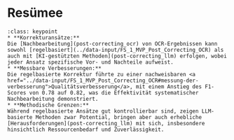 # Resümee


```{admonition} Key points des Kapitels
:class: keypoint
* **Korrekturansätze:**
Die [Nachbearbeitung](post-correcting_ocr) von OCR-Ergebnissen kann sowohl [regelbasiert](../data-input/FS_1_MVP_Post_Correcting_OCR) als auch mit [KI-gestützten Methoden](post-correcting_llm) erfolgen, wobei jeder Ansatz spezifische Vor- und Nachteile aufweist.
* **Messbare Verbesserungen:** 
Die regelbasierte Korrektur führte zu einer nachweisbaren <a href="../data-input/FS_1_MVP_Post_Correcting_OCR#messung-der-verbesserung">Qualitätsverbesserung</a>, mit einem Anstieg des F1-Scores von 0.78 auf 0.82, was die Effektivität systematischer Nachbearbeitung demonstriert.
* **Methodische Grenzen:**
Während regelbasierte Ansätze gut kontrollierbar sind, zeigen LLM-basierte Methoden zwar Potential, bringen aber auch erhebliche [Herausforderungen](post-correcting_llm) mit sich, insbesondere hinsichtlich Ressourcenbedarf und Zuverlässigkeit.
```
<!--
### Kapitel summary 

Dieses Kapitel demonstrierte, wie die Ergebnisse von OCR [nachbearbeitet](post-correcting_ocr) werden können. Es führte [regelbasierte Nachkorrektur](data-input/FS_1_MVP_Post_Correcting_OCR) mit regulären Ausdrücken (in Python) ein und gab einen Einblick in die Möglichkeiten der [LLM-basierten Nachkorrektur](post-correcting_llm). Im nächsten Kapitel werden die nachkorrigierten Ergebnisse von OCR weiter mit NLP-Methoden verarbeitet. -->